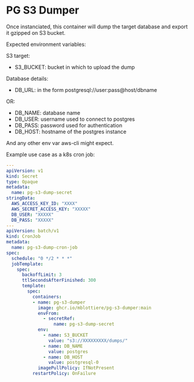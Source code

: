 # PG S3 Dumper

Once instanciated, this container will dump the target database and export it gzipped on S3 bucket.

Expected environment variables:

S3 target:

- S3_BUCKET: bucket in which to upload the dump

Database details:

- DB_URL: in the form postgresql://user:pass@host/dbname

OR:

- DB_NAME: database name
- DB_USER: username used to connect to postgres
- DB_PASS: password used for authentication
- DB_HOST: hostname of the postgres instance

And any other env var aws-cli might expect.

Example use case as a k8s cron job:

```yaml
---
apiVersion: v1
kind: Secret
type: Opaque
metadata:
  name: pg-s3-dump-secret
stringData:
  AWS_ACCESS_KEY_ID: "XXXX"
  AWS_SECRET_ACCESS_KEY: "XXXXX"
  DB_USER: "XXXXX"
  DB_PASS: "XXXXX"
---
apiVersion: batch/v1
kind: CronJob
metadata:
  name: pg-s3-dump-cron-job
spec:
  schedule: "0 */2 * * *"
  jobTemplate:
    spec:
      backoffLimit: 3
      ttlSecondsAfterFinished: 300
      template:
        spec:
          containers:
          - name: pg-s3-dumper
            image: ghcr.io/mblottiere/pg-s3-dumper:main
            envFrom:
              - secretRef:
                  name: pg-s3-dump-secret
            env:
              - name: S3_BUCKET
                value: "s3://XXXXXXXXX/dumps/"
              - name: DB_NAME
                value: postgres
              - name: DB_HOST
                value: postgresql-0
            imagePullPolicy: IfNotPresent
          restartPolicy: OnFailure
```
